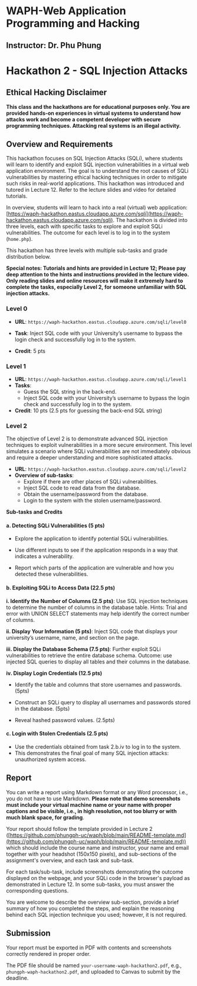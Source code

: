 # WAPH-Web Application Programming and Hacking

## Instructor: Dr. Phu Phung

# Hackathon 2 - SQL Injection Attacks 

## Ethical Hacking Disclaimer

__This class and the hackathons are for educational purposes only. You are provided hands-on experiences in virtual systems to understand how attacks work and become a competent developer with secure programming techniques. Attacking real systems is an illegal activity.__

## Overview and Requirements 

This hackathon focuses on SQL Injection Attacks (SQLi),  where students will learn to identify and exploit SQL injection vulnerabilities in a virtual web application environment. The goal is to understand the root causes of SQLi vulnerabilities by mastering ethical hacking techniques in order to mitigate such risks in real-world applications. This hackathon was introduced and tutored in Lecture 12. Refer to the lecture slides and video for detailed tutorials. 

In overview, students will learn to hack into a real (virtual) web application: [https://waph-hackathon.eastus.cloudapp.azure.com/sqli](https://waph-hackathon.eastus.cloudapp.azure.com/sqli). The hackathon is divided into three levels, each with specific tasks to explore and exploit SQLi vulnerabilities.
The outcome for each level is to log in to the system (`home.php`).

This hackathon has three levels with multiple sub-tasks and grade distribution below.

**Special notes: Tutorials and hints are provided in Lecture 12; Please pay deep attention to the hints and instructions provided in the lecture video. Only reading slides and online resources will make it extremely hard to complete the tasks, especially Level 2, for someone unfamiliar with SQL injection attacks.**

### Level 0

- **URL**: `https://waph-hackathon.eastus.cloudapp.azure.com/sqli/level0`

- **Task**: Inject SQL code with your University’s username to bypass the login check and successfully log in to the system.

- **Credit**: 5 pts

### Level 1

- **URL**: `https://waph-hackathon.eastus.cloudapp.azure.com/sqli/level1`
- **Tasks**:
  - Guess the SQL string in the back-end.
  - Inject SQL code with your University’s username to bypass the login check and successfully log in to the system.
- **Credit**: 10 pts (2.5 pts for guessing the back-end SQL string)

### Level 2

The objective of Level 2 is to demonstrate advanced SQL injection techniques to exploit vulnerabilities in a more secure environment. This level simulates a scenario where SQLi vulnerabilities are not immediately obvious and require a deeper understanding and more sophisticated attacks.

- **URL**: `https://waph-hackathon.eastus.cloudapp.azure.com/sqli/level2`
- **Overview of sub-tasks**:
  - Explore if there are other places of SQLi vulnerabilities.
  - Inject SQL code to read data from the database.
  - Obtain the username/password from the database.
  - Login to the system with the stolen username/password.

**Sub-tasks and Credits**

#### a. Detecting SQLi Vulnerabilities (5 pts)
  - Explore the application to identify potential SQLi vulnerabilities.
  
 - Use different inputs to see if the application responds in a way that indicates a vulnerability.
 
 - Report which parts of the application are vulnerable and how you detected these vulnerabilities.

#### b. Exploiting SQLi to Access Data (22.5 pts)

**i. Identify the Number of Columns (2.5 pts)**: Use SQL injection techniques to determine the number of columns in the database table. Hints: Trial and error with UNION SELECT statements may help identify the correct number of columns.
  
**ii. Display Your Information (5 pts)**: Inject SQL code that displays your university’s username, name, and section on the page.
  
**iii. Display the Database Schema (7.5 pts)**: Further exploit SQLi vulnerabilities to retrieve the entire database schema. Outcome: use injected SQL queries to display all tables and their columns in the database.
  
**iv. Display Login Credentials (12.5 pts)**
 - Identify the table and columns that store usernames and passwords. (5pts)

 - Construct an SQLi query to display all usernames and passwords stored in the database. (5pts)

 - Reveal hashed password values. (2.5pts)

#### c. Login with Stolen Credentials (2.5 pts)
  - Use the credentials obtained from task 2.b.iv to log in to the system.
  - This demonstrates the final goal of many SQL injection attacks: unauthorized system access.

## Report 

You can write a report using Markdown format or any Word processor, i.e., you do not have to use Markdown. **Please note that demo screenshots must include your virtual machine name or your name with proper captions and be visible, i.e., in high resolution, not too blurry or with much blank space, for grading**. 

Your report should follow the template provided in Lecture 2 ([https://github.com/phungph-uc/waph/blob/main/README-template.md](https://github.com/phungph-uc/waph/blob/main/README-template.md)) which should include the course name and instructor, your name and email together with your headshot (150x150 pixels), and sub-sections of the assignment's overview, and each task and sub-task.

For each task/sub-task, include screenshots demonstrating the outcome displayed on the webpage, and your SQLi code in the browser's payload as demonstrated in Lecture 12. In some sub-tasks, you must answer the corresponding questions. 

You are welcome to describe the overview sub-section, provide a brief summary of how you completed the steps, and explain the reasoning behind each SQL injection technique you used; however, it is not required. 

## Submission

Your report must be exported in  PDF with contents and screenshots correctly rendered in proper order. 

The PDF file should be named `your-username-waph-hackathon2.pdf`, e.g., `phungph-waph-hackathon2.pdf`, and uploaded to Canvas to submit by the deadline. 
